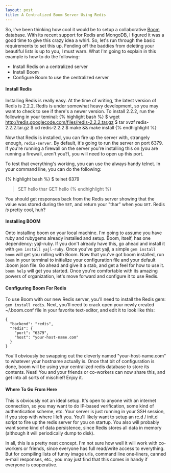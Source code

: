 ```yaml
---
layout: post
title: A Centralized Boom Server Using Redis
---
```


So, I've been thinking how cool it would be to setup a collaborative [Boom](http://zachholman.com/boom/) database. With its recent support for Redis and MongoDB, I figured it was a good time to give this crazy idea a whirl. So, let's run through the basic requirements to set this up. Fending off the baddies from deleting your beautiful lists is up to you, I must warn. What I'm going to explain in this example is how to do the following:

* Install Redis on a centralized server
* Install Boom
* Configure Boom to use the centralized server

#### Install Redis ####

Installing Redis is really easy. At the time of writing, the latest version of Redis is 2.2.2. Redis is under somewhat heavy development, so you may want to check to see if there's a newer version. To install 2.2.2, run the following in your teminal:
{% highlight bash %}
$ wget http://redis.googlecode.com/files/redis-2.2.2.tar.gz
$ tar xvzf redis-2.2.2.tar.gz
$ cd redis-2.2.2
$ make && make install
{% endhighlight %}

Now that Redis is installed, you can fire up the server with, strangely enough, <code>redis-server</code>. By default, it's going to run the server on port 6379. If you're running a firewall on the server you're installing this on (you are running a firewall, aren't you?), you will need to open up this port.

To test that everything's working, you can use the always handy telnet. In your command line, you can do the following:

{% highlight bash %}
$ telnet <hostname> 6379
> SET hello thar
> GET hello
{% endhighlight %}

You should get responses back from the Redis server showing that the value was stored during the <code>SET</code>, and return your "thar" when you <code>GET</code>. Redis *is* pretty cool, huh? 

#### Installing BOOM ####

Onto installing boom on your local machine. I'm going to assume you have ruby and rubygems already installed and setup. Boom, itself, has one dependency: yajl-ruby. If you don't already have this, go ahead and install it with <code>gem install yajl-ruby</code>. Once you've got yajl, a simple <code>gem install boom</code> will get you rolling with Boom. Now that you've got boom installed, run <code>boom</code> in your terminal to initialize your configuration file and your default .boom json file. Go ahead and give it a stab, and get a feel for how to use it. <code>boom help</code> will get you started. Once you're comfortable with its amazing powers of organization, let's move forward and configure it to use Redis.

#### Configuring Boom For Redis ####

To use Boom with our new Redis server, you'll need to install the Redis gem: <code>gem install redis</code>. Next, you'll need to crack open your newly created ~/.boom.conf file in your favorite text-editor, and edit it to look like this:

	{
	  "backend": "redis",
	  "redis": {
	    "port": "6379",
	    "host": "your-host-name.com"
	  }
	}
	
You'll obviously be swapping out the cleverly named "your-host-name.com" to whatever your hostname actually is. Once that bit of configuration is done, boom will be using your centralized redis database to store its contents. Neat! You and your friends or co-workers can now share this, and get into all sorts of mischief! Enjoy it.

#### Where To Go From Here ####

This is obviously not an ideal setup. It's open to anyone with an internet connection, so you may want to do IP-based verification, some kind of authentication scheme, etc. Your server is just running in your SSH session, if you stop with where I left you. You'll likely want to setup an rc.d / init.d script to fire up the redis server for you on startup. You also will probably want some kind of data persistence, since Redis stores all data in memory (although it will periodically dump to disk). 

In all, this is a pretty neat concept. I'm not sure how well it will work with co-workers or friends, since everyone has full read/write access to everything. But for compiling lists of funny image urls, command line one-liners, canned e-mail responses, etc., you may just find that this comes in handy if everyone is cooperative. 